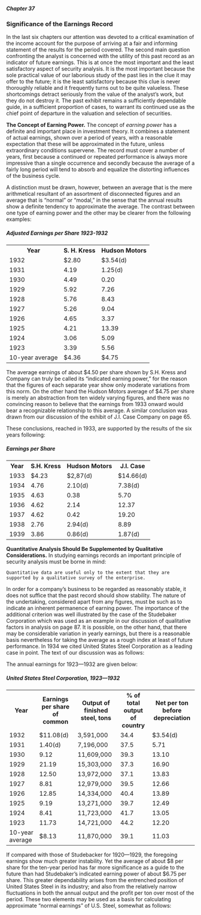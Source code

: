 ##### Chapter 37

### Significance of the Earnings Record

In the last six chapters our attention was devoted to a critical examination of the income account for the purpose of arriving at a fair and informing statement of the results for the period covered. The second main question confronting the analyst is concerned with the utility of this past record as an indicator of future earnings. This is at once the most important and the least satisfactory aspect of security analysis. It is the most important because the sole practical value of our laborious study of the past lies in the clue it may offer to the future; it is the least satisfactory because this clue is never thoroughly reliable and it frequently turns out to be quite valueless. These shortcomings detract seriously from the value of the analyst’s work, but they do not destroy it. The past exhibit remains a sufficiently dependable guide, in a sufficient proportion of cases, to warrant its continued use as the chief point of departure in the valuation and selection of securities.

**The Concept of Earning Power.** The concept of *earning power* has a definite and important place in investment theory. It combines a statement of actual earnings, shown over a period of years, with a reasonable expectation that these will be approximated in the future, unless extraordinary conditions supervene. The record must cover a number of years, first because a continued or repeated performance is always more impressive than a single occurrence and secondly because the average of a fairly long period will tend to absorb and equalize the distorting influences of the business cycle.

A distinction must be drawn, however, between an average that is the mere arithmetical resultant of an assortment of disconnected figures and an average that is “normal” or “modal,” in the sense that the annual results show a definite tendency to approximate the average. The contrast between one type of earning power and the other may be clearer from the following examples:

##### Adjusted Earnings per Share 1923-1932

<table>
  <tr>
    <th>Year</th>
    <th>S. H. Kress</th>
    <th>Hudson Motors</th>
  </tr>
  <tr>
    <td>1932</td>
    <td>$2.80</td>
    <td>$3.54(d)</td>
  </tr>
  <tr>
    <td>1931</td>
    <td>4.19</td>
    <td>1.25(d)</td>
  </tr>
  <tr>
    <td>1930</td>
    <td>4.49</td>
    <td>0.20</td>
  </tr>
  <tr>
    <td>1929</td>
    <td>5.92</td>
    <td>7.26</td>
  </tr>
  <tr>
    <td>1928</td>
    <td>5.76</td>
    <td>8.43</td>
  </tr>
  <tr>
    <td>1927</td>
    <td>5.26</td>
    <td>9.04</td>
  </tr>
  <tr>
    <td>1926</td>
    <td>4.65</td>
    <td>3.37</td>
  </tr>
  <tr>
    <td>1925</td>
    <td>4.21</td>
    <td>13.39</td>
  </tr>
  <tr>
    <td>1924</td>
    <td>3.06</td>
    <td>5.09</td>
  </tr>
  <tr>
    <td>1923</td>
    <td>3.39</td>
    <td>5.56</td>
  </tr>
  <tr>
    <td>10-year average</td>
    <td>$4.36</td>
    <td>$4.75</td>
  </tr>
</table>

The average earnings of about $4.50 per share shown by S.H. Kress and Company can truly be called its “indicated earning power,” for the reason that the figures of each separate year show only moderate variations from this norm. On the other hand the Hudson Motors average of $4.75 per share is merely an abstraction from ten widely varying figures, and there was no convincing reason to believe that the earnings from 1933 onward would bear a recognizable relationship to this average. A similar conclusion was drawn from our discussion of the exhibit of J.I. Case Company on page 65.

These conclusions, reached in 1933, are supported by the results of the six years following:

##### Earnings per Share

<table>
  <tr>
    <th>Year</th>
    <th>S.H. Kress</th>
    <th>Hudson Motors</th>
    <th>J.I. Case</th>
  </tr>
  <tr>
    <td>1933</td>
    <td>$4.23</td>
    <td>$2,87(d)</td>
    <td>$14.66(d)</td>
  </tr>
  <tr>
    <td>1934</td>
    <td>4.76</td>
    <td>2.10(d)</td>
    <td>7.38(d)</td>
  </tr>
  <tr>
    <td>1935</td>
    <td>4.63</td>
    <td>0.38</td>
    <td>5.70</td>
  </tr>
  <tr>
    <td>1936</td>
    <td>4.62</td>
    <td>2.14</td>
    <td>12.37</td>
  </tr>
  <tr>
    <td>1937</td>
    <td>4.62</td>
    <td>0.42</td>
    <td>19.20</td>
  </tr>
  <tr>
    <td>1938</td>
    <td>2.76</td>
    <td>2.94(d)</td>
    <td>8.89</td>
  </tr>
  <tr>
    <td>1939</td>
    <td>3.86</td>
    <td>0.86(d)</td>
    <td>1.87(d)</td>
  </tr>
</table>

**Quantitative Analysis Should Be Supplemented by Qualitative Considerations.** In studying earnings records an important principle of security analysis must be borne in mind:

```
Quantitative data are useful only to the extent that they are supported by a qualitative survey of the enterprise.
```

In order for a company’s business to be regarded as reasonably stable, it does not suffice that the past record should show stability. The nature of the undertaking, considered apart from any figures, must be such as to indicate an inherent permanence of earning power. The importance of the additional criterion was well illustrated by the case of the Studebaker Corporation which was used as an example in our discussion of qualitative factors in analysis on page 87. It is possible, on the other hand, that there may be considerable variation in yearly earnings, but there is a reasonable basis nevertheless for taking the average as a rough index at least of future performance. In 1934 we cited United States Steel Corporation as a leading case in point. The text of our discussion was as follows:

The annual earnings for 1923—1932 are given below:

##### United States Steel Corporation, 1923—1932

<table>
  <tr>
    <th>Year</th>
    <th>Earnings per share of common</th>
    <th>Output of finished steel, tons</th>
    <th>% of total output of country</th>
    <th>Net per ton before depreciation</th>
  </tr>
  <tr>
    <td>1932</td>
    <td>$11.08(d)</td>
    <td>3,591,000</td>
    <td>34.4</td>
    <td>$3.54(d)</td>
  </tr>
  <tr>
    <td>1931</td>
    <td>1.40(d)</td>
    <td>7,196,000</td>
    <td>37.5</td>
    <td>5.71</td>
  </tr>
  <tr>
    <td>1930</td>
    <td>9.12</td>
    <td>11,609,000</td>
    <td>39.3</td>
    <td>13.10</td>
  </tr>
  <tr>
    <td>1929</td>
    <td>21.19</td>
    <td>15,303,000</td>
    <td>37.3</td>
    <td>16.90</td>
  </tr>
  <tr>
    <td>1928</td>
    <td>12.50</td>
    <td>13,972,000</td>
    <td>37.1</td>
    <td>13.83</td>
  </tr>
  <tr>
    <td>1927</td>
    <td>8.81</td>
    <td>12,979,000</td>
    <td>39.5</td>
    <td>12.66</td>
  </tr>
  <tr>
    <td>1926</td>
    <td>12.85</td>
    <td>14,334,000</td>
    <td>40.4</td>
    <td>13.89</td>
  </tr>
  <tr>
    <td>1925</td>
    <td>9.19</td>
    <td>13,271,000</td>
    <td>39.7</td>
    <td>12.49</td>
  </tr>
  <tr>
    <td>1924</td>
    <td>8.41</td>
    <td>11,723,000</td>
    <td>41.7</td>
    <td>13.05</td>
  </tr>
  <tr>
    <td>1923</td>
    <td>11.73</td>
    <td>14,721,000</td>
    <td>44.2</td>
    <td>12.20</td>
  </tr>
  <tr>
    <td>10-year average</td>
    <td>$8.13</td>
    <td>11,870,000</td>
    <td>39.1</td>
    <td>11.03</td>
  </tr>
</table>

If compared with those of Studebacker for 1920—1929, the foregoing earnings show much greater instability. Yet the average of about $8 per share for the ten-year period has far more significance as a guide to the future than had Studebaker’s indicated earning power of about $6.75 per share. This greater dependability arises from the entrenched position of United States Steel in its industry; and also from the relatively narrow fluctuations in both the annual output and the profit per ton over most of the period. These two elements may be used as a basis for calculating approximate “normal earnings” of U.S. Steel, somewhat as follows:
